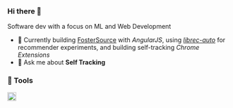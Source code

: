 ### Hi there 👋

Software dev with a focus on ML and Web Development

- 🌱 Currently building [FosterSource](https://github.com/blueprintboulder/f21s22-foster-source.git) with _AngularJS_, using [_librec-auto_](https://github.com/that-recsys-lab/librec-auto.git) for recommender experiments, and building self-tracking _Chrome Extensions_
- 💬 Ask me about **Self Tracking**

### 🔧 Tools

<img height="20" alt="Python" href="https://www.python.org/about/" src="https://img.shields.io/badge/python-%2314354C.svg?&style=for-the-badge&logo=python&logoColor=white"/>

<!--START_SECTION:waka-->

<!--END_SECTION:waka-->

<!--

Here are some ideas to get you started:

- 🔭 I’m currently working on (way to add branches committed on)
- 🌱 I’m currently learning Web Frameworks and Machine Learning! (Lisp, JS (react & angular), Python, and __)
- 💬 Ask me about ...
- 📫 How to reach me: 
- 😄 Pronouns: He/Him/His
- ⚡ Fun fact: ...

that-recsys-lab
-->
